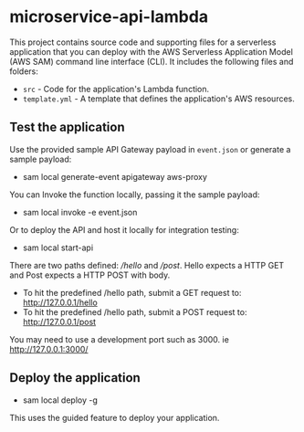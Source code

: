 # microservice-api-lambda

This project contains source code and supporting files for a serverless application that you can deploy with the AWS Serverless Application Model (AWS SAM) command line interface (CLI). It includes the following files and folders:

- `src` - Code for the application's Lambda function.
- `template.yml` - A template that defines the application's AWS resources.

## Test the application
Use the provided sample API Gateway payload in `event.json` or generate a sample payload:
* sam local generate-event apigateway aws-proxy

You can Invoke the function locally, passing it the sample payload:
* sam local invoke -e event.json

Or to deploy the API and host it locally for integration testing:
* sam local start-api

There are two paths defined: */hello* and */post*.  Hello expects a HTTP GET and Post expects a HTTP POST with body.

- To hit the predefined /hello path, submit a GET request to: http://127.0.0.1/hello
- To hit the predefined /hello path, submit a POST request to: http://127.0.0.1/post

You may need to use a development port such as 3000. ie http://127.0.0.1:3000/

## Deploy the application
* sam local deploy -g

This uses the guided feature to deploy your application.